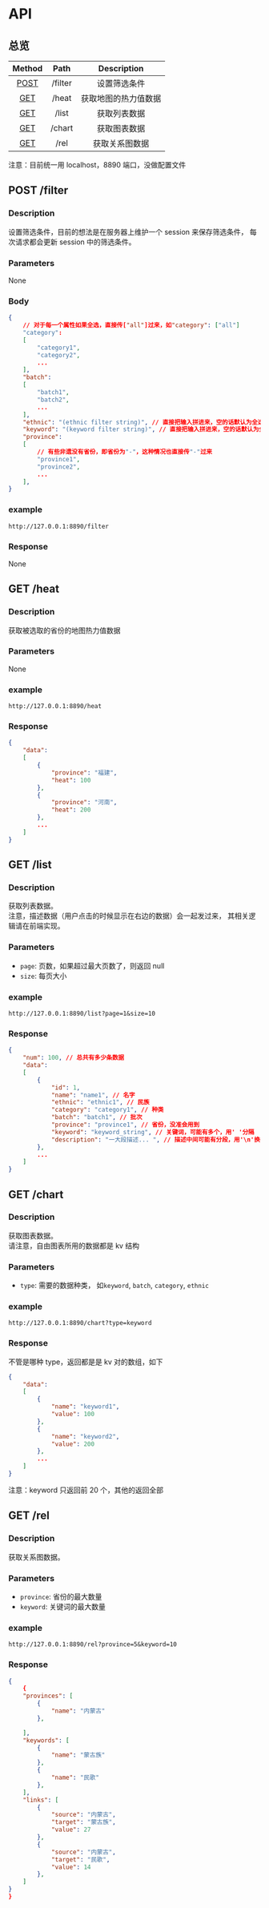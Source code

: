# API

## 总览

|        Method        |  Path   |     Description      |
| :------------------: | :-----: | :------------------: |
| [POST](#post-filter) | /filter |     设置筛选条件     |
|   [GET](#get-heat)   |  /heat  | 获取地图的热力值数据 |
|   [GET](#get-list)   |  /list  |     获取列表数据     |
|  [GET](#get-chart)   | /chart  |     获取图表数据     |
|   [GET](#get-rel)    |  /rel   |    获取关系图数据    |

注意：目前统一用 localhost，8890 端口，没做配置文件

## POST /filter

### Description

设置筛选条件，目前的想法是在服务器上维护一个 session 来保存筛选条件，
每次请求都会更新 session 中的筛选条件。

### Parameters

None

### Body

```json
{
    // 对于每一个属性如果全选，直接传["all"]过来，如"category": ["all"]
    "category":
    [
        "category1",
        "category2",
        ...
    ],
    "batch":
    [
        "batch1",
        "batch2",
        ...
    ],
    "ethnic": "(ethnic filter string)", // 直接把输入拼进来，空的话默认为全选
    "keyword": "(keyword filter string)", // 直接把输入拼进来，空的话默认为全选
    "province":
    [
        // 有些非遗没有省份，即省份为"-"，这种情况也直接传"-"过来
        "province1",
        "province2",
        ...
    ],
}
```

### example

`http://127.0.0.1:8890/filter`

### Response

None

## GET /heat

### Description

获取被选取的省份的地图热力值数据

### Parameters

None

### example

`http://127.0.0.1:8890/heat`

### Response

```json
{
    "data":
    [
        {
            "province": "福建",
            "heat": 100
        },
        {
            "province": "河南",
            "heat": 200
        },
        ...
    ]
}
```

## GET /list

### Description

获取列表数据。  
注意，描述数据（用户点击的时候显示在右边的数据）会一起发过来，
其相关逻辑请在前端实现。

### Parameters

- `page`: 页数，如果超过最大页数了，则返回 null
- `size`: 每页大小

### example

`http://127.0.0.1:8890/list?page=1&size=10`

### Response

```json
{
    "num": 100, // 总共有多少条数据
    "data":
    [
        {
            "id": 1,
            "name": "name1", // 名字
            "ethnic": "ethnic1", // 民族
            "category": "category1", // 种类
            "batch": "batch1", // 批次
            "province": "province1", // 省份，没准会用到
            "keyword": "keyword_string", // 关键词，可能有多个，用' '分隔
            "description": "一大段描述... ", // 描述中间可能有分段，用'\n'换行符表示
        },
        ...
    ]
}
```

## GET /chart

### Description

获取图表数据。  
请注意，自由图表所用的数据都是 kv 结构

### Parameters

- `type`: 需要的数据种类，
  如`keyword`, `batch`, `category`, `ethnic`

### example

`http://127.0.0.1:8890/chart?type=keyword`

### Response

不管是哪种 type，返回都是是 kv 对的数组，如下

```json
{
    "data":
    [
        {
            "name": "keyword1",
            "value": 100
        },
        {
            "name": "keyword2",
            "value": 200
        },
        ...
    ]
}
```

注意：keyword 只返回前 20 个，其他的返回全部

## GET /rel

### Description

获取关系图数据。

### Parameters

- `province`: 省份的最大数量
- `keyword`: 关键词的最大数量

### example

`http://127.0.0.1:8890/rel?province=5&keyword=10`

### Response

```json
{
    {
    "provinces": [
        {
            "name": "内蒙古"
        },

    ],
    "keywords": [
        {
            "name": "蒙古族"
        },
        {
            "name": "民歌"
        },
    ],
    "links": [
        {
            "source": "内蒙古",
            "target": "蒙古族",
            "value": 27
        },
        {
            "source": "内蒙古",
            "target": "民歌",
            "value": 14
        },
    ]
}
}
```

